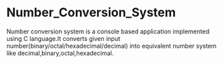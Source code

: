 # Number_Conversion_System
Number conversion system is a console based application implemented using C language.It converts given input number(binary/octal/hexadecimal/decimal) into equivalent number system like decimal,binary,octal,hexadecimal.
